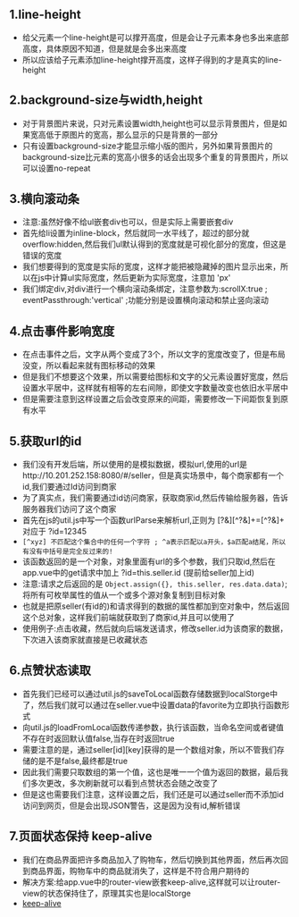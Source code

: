 ## 1.line-height
* 给父元素一个line-height是可以撑开高度，但是会让子元素本身也多出来底部高度，具体原因不知道，但是就是会多出来高度
* 所以应该给子元素添加line-height撑开高度，这样子得到的才是真实的line-height

## 2.background-size与width,height
* 对于背景图片来说，只对元素设置width,height也可以显示背景图片，但是如果宽高低于原图片的宽高，那么显示的只是背景的一部分
* 只有设置background-size才能显示缩小版的图片，另外如果背景图片的background-size比元素的宽高小很多的话会出现多个重复的背景图片，所以可以设置no-repeat

## 3.横向滚动条
* 注意:虽然好像不给ul嵌套div也可以，但是实际上需要嵌套div
* 首先给li设置为inline-block，然后就同一水平线了，超过的部分就overflow:hidden,然后我们ul默认得到的宽度就是可视化部分的宽度，但这是错误的宽度
* 我们想要得到的宽度是实际的宽度，这样才能把被隐藏掉的图片显示出来，所以在js中计算ul实际宽度，然后更新为实际宽度，注意加 'px'
* 我们绑定div,对div进行一个横向滚动条绑定，注意参数为:scrollX:true ; eventPassthrough:'vertical' ;功能分别是设置横向滚动和禁止竖向滚动

## 4.点击事件影响宽度
* 在点击事件之后，文字从两个变成了3个，所以文字的宽度改变了，但是布局没变，所以看起来就有图标移动的效果
* 但是我们不想要这个效果，所以需要给图标和文字的父元素设置好宽度，然后设置水平居中，这样就有相等的左右间隙，即使文字数量改变也依旧水平居中
* 但是需要注意到这样设置之后会改变原来的间距，需要修改一下间距恢复到原有水平

## 5.获取url的id
* 我们没有开发后端，所以使用的是模拟数据，模拟url,使用的url是http://10.201.252.158:8080/#/seller，但是真实场景中，每个商家都有一个id,我们要通过Id访问到商家
* 为了真实点，我们需要通过id访问商家，获取商家id,然后传输给服务器，告诉服务器我们访问了这个商家
* 首先在js的util.js中写一个函数urlParse来解析url,正则为 [?&][^?&]+=[^?&]+  对应于 ?id=12345
* `[^xyz] 不匹配这个集合中的任何一个字符 ; ^a表示匹配以a开头，$a匹配a结尾，所以有没有中括号是完全反过来的!`
* 该函数返回的是一个对象，对象里面有url的多个参数，我们只取id,然后在app.vue中的get请求中加上 ?id=this.seller.id (提前给seller加上id)
* 注意:请求之后返回的是 `Object.assign({}, this.seller, res.data.data)`; 将所有可枚举属性的值从一个或多个源对象复制到目标对象
* 也就是把原seller(有id的)和请求得到的数据的属性都加到空对象中，然后返回这个总对象，这样我们前端就获取到了商家id,并且可以使用了
* 使用例子:点击收藏，然后就向后端发送请求，修改seller.id为该商家的数据，下次进入该商家就直接是已收藏状态

## 6.点赞状态读取
* 首先我们已经可以通过util.js的saveToLocal函数存储数据到localStorge中了，然后我们就可以通过在seller.vue中设置data的favorite为立即执行函数形式
* 向util.js的loadFromLocal函数传递参数，执行该函数，当命名空间或者键值不存在时返回默认值false,当存在时返回true
* 需要注意的是，通过seller[id][key]获得的是一个数组对象，所以不管我们存储的是不是false,最终都是true
* 因此我们需要只取数组的第一个值，这也是唯一一个值为返回的数据，最后我们多次更改，多次刷新就可以看到点赞状态会随之改变了
* 但是这也需要我们注意，这样设置之后，我们还是可以通过seller而不添加id访问到网页，但是会出现JSON警告，这是因为没有id,解析错误

## 7.页面状态保持 keep-alive
* 我们在商品界面把许多商品加入了购物车，然后切换到其他界面，然后再次回到商品界面，购物车中的商品就消失了，这样是不符合用户期待的
* 解决方案:给app.vue中的router-view嵌套keep-alive,这样就可以让router-view的状态保持住了，原理其实也是localStorge
* [keep-alive](https://www.cnblogs.com/sysuhanyf/p/7454530.html)
